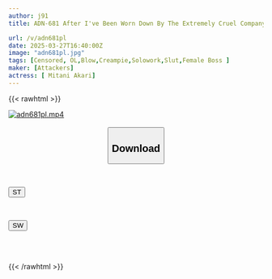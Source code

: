 ```yaml
---
author: j91
title: ADN-681 After I've Been Worn Down By The Extremely Cruel Company, My Female Boss Gives Me The Ultimate Reward Of Sex To Completely Drain My Body And Mind. Akane Mitani

url: /v/adn681pl
date: 2025-03-27T16:40:00Z
image: "adn681pl.jpg"
tags: [Censored, OL,Blow,Creampie,Solowork,Slut,Female Boss	]
maker: [Attackers]
actress: [ Mitani Akari]
---
```



{{< rawhtml >}}

<div class="video" data-videoid="jW0odXX4mdFzPwx">
    <a href="javascript:;">
        <img src="/v/adn681pl/adn681pl.jpg" width="WIDTH" height="HEIGHT" alt="adn681pl.mp4" loading="lazy">
    </a>
</div>

<script type="text/javascript" src="https://j91.asia/asset/on-demand-st.js"></script>

<br>
  <link rel="stylesheet" href="https://j91.asia/asset/bs5.css">
  
  <center>
  <button class="btn btn-primary" type="button" data-bs-toggle="collapse" data-bs-target=".multi-collapse" aria-expanded="false" aria-controls="multiCollapseExample1 multiCollapseExample2"><h2>Download</h2></button></center>
</p>
<div class="row">
  <div class="col">
    <div class="collapse multi-collapse" id="multiCollapseExample1">
      <div class="card card-body">
	      	      <br>
<div class="buttons">  
<p><a href="/v/adn681pl/st.html" target="_blank"><button class="btn-hover color-3"><i class="fa fa-download"></i> ST</button></a></p></div>
    </div>
  </div>
</div>
  <div class="col">
    <div class="collapse multi-collapse" id="multiCollapseExample2">
      <div class="card card-body">
	      <br>
<div class="buttons">
<p><a href="/v/adn681pl/sw.html" target="_blank"><button class="btn-hover color-2"><i class="fa fa-download"></i> SW</button></a></p></div>
<br><br>
      </div>
    </div>
  </div>
</div>

{{< /rawhtml >}}
